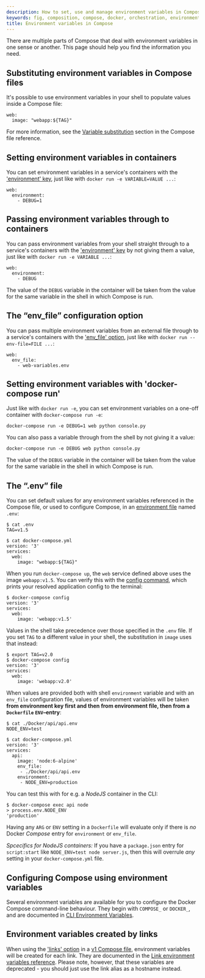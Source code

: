 ```yaml
---
description: How to set, use and manage environment variables in Compose
keywords: fig, composition, compose, docker, orchestration, environment, variables, env file
title: Environment variables in Compose
---
```


There are multiple parts of Compose that deal with environment variables in one sense or another. This page should help you find the information you need.


## Substituting environment variables in Compose files

It's possible to use environment variables in your shell to populate values inside a Compose file:

    web:
      image: "webapp:${TAG}"

For more information, see the [Variable substitution](compose-file.md#variable-substitution) section in the Compose file reference.


## Setting environment variables in containers

You can set environment variables in a service's containers with the ['environment' key](compose-file.md#environment), just like with `docker run -e VARIABLE=VALUE ...`:

    web:
      environment:
        - DEBUG=1


## Passing environment variables through to containers

You can pass environment variables from your shell straight through to a service's containers with the ['environment' key](compose-file.md#environment) by not giving them a value, just like with `docker run -e VARIABLE ...`:

    web:
      environment:
        - DEBUG

The value of the `DEBUG` variable in the container will be taken from the value for the same variable in the shell in which Compose is run.


## The “env_file” configuration option

You can pass multiple environment variables from an external file through to a service's containers with the ['env_file' option](compose-file.md#envfile), just like with `docker run --env-file=FILE ...`:

    web:
      env_file:
        - web-variables.env


## Setting environment variables with 'docker-compose run'

Just like with `docker run -e`, you can set environment variables on a one-off container with `docker-compose run -e`:

    docker-compose run -e DEBUG=1 web python console.py

You can also pass a variable through from the shell by not giving it a value:

    docker-compose run -e DEBUG web python console.py

The value of the `DEBUG` variable in the container will be taken from the value for the same variable in the shell in which Compose is run.


## The “.env” file

You can set default values for any environment variables referenced in the Compose file, or used to configure Compose, in an [environment file](env-file.md) named `.env`:

    $ cat .env
    TAG=v1.5

    $ cat docker-compose.yml
    version: '3'
    services:
      web:
        image: "webapp:${TAG}"

When you run `docker-compose up`, the `web` service defined above uses the image `webapp:v1.5`. You can verify this with the [config command](reference/config.md), which prints your resolved application config to the terminal:

    $ docker-compose config
    version: '3'
    services:
      web:
        image: 'webapp:v1.5'

Values in the shell take precedence over those specified in the `.env` file. If you set `TAG` to a different value in your shell, the substitution in `image` uses that instead:

    $ export TAG=v2.0
    $ docker-compose config
    version: '3'
    services:
      web:
        image: 'webapp:v2.0'
   
When values are provided both with shell `environment` variable and with an `env_file` configuration file, values of environment variables will be taken **from environment key first and then from environment file, then from a `Dockerfile` `ENV`–entry**:

    $ cat ./Docker/api/api.env
    NODE_ENV=test
    
    $ cat docker-compose.yml
    version: '3'
    services:
      api:
        image: 'node:6-alpine'
        env_file:
         - ./Docker/api/api.env
        environment:
         - NODE_ENV=production

You can test this with for e.g. a _NodeJS_ container in the CLI:

    $ docker-compose exec api node
    > process.env.NODE_ENV
    'production'

Having any `ARG` or `ENV` setting in a `Dockerfile` will evaluate only if there is _no_ Docker _Compose_ entry for `environment` or `env_file`.

_Spcecifics for NodeJS containers:_ If you have a `package.json` entry for `script:start` like `NODE_ENV=test node server.js`, then this will overrule _any_ setting in your `docker-compose.yml` file.

## Configuring Compose using environment variables

Several environment variables are available for you to configure the Docker Compose command-line behaviour. They begin with `COMPOSE_` or `DOCKER_`, and are documented in [CLI Environment Variables](reference/envvars.md).

## Environment variables created by links

When using the ['links' option](compose-file.md#links) in a [v1 Compose file](compose-file.md#version-1), environment variables will be created for each link. They are documented in the [Link environment variables reference](link-env-deprecated.md). Please note, however, that these variables are deprecated - you should just use the link alias as a hostname instead.
